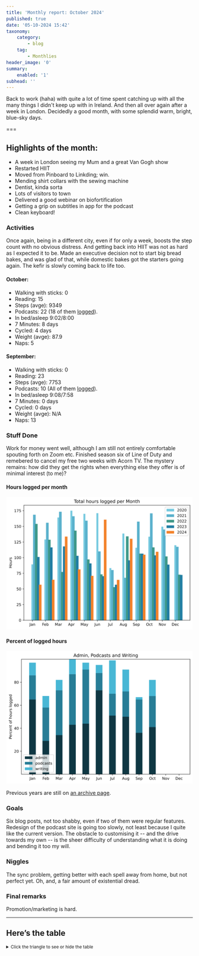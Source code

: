 ```yaml
---
title: 'Monthly report: October 2024'
published: true
date: '05-10-2024 15:42'
taxonomy:
    category:
        - blog
    tag:
        - Monthlies
header_image: '0'
summary:
    enabled: '1'
subhead: ''
---
```


Back to work (haha) with quite a lot of time spent catching up with all the many things I didn't keep up with in Ireland. And then all over again after a week in London. Decidedly a good month, with some splendid warm, bright, blue-sky days.

===

## Highlights of the month:

- A week in London seeing my Mum and a great Van Gogh show
- Restarted HIIT
- Moved from Pinboard to Linkding; win.
- Mending shirt collars with the sewing machine
- Dentist, kinda sorta
- Lots of visitors to town
- Delivered a good webinar on biofortification
- Getting a grip on subtitles in app for the podcast
- Clean keyboard!

### Activities

Once again, being in a different city, even if for only a week, boosts the step count with no obvious distress. And getting back into HIIT was not as hard as I expected it to be. Made an executive decision not to start big bread bakes, and was glad of that, while domestic bakes got the starters going again. The kefir is slowly coming back to life too.

#### October: 
* Walking with sticks: 0
* Reading: 15
* Steps (avge): 9349
* Podcasts: 22 (18 of them [logged](https://www.jeremycherfas.net/stream/)).
* In bed/asleep 9:02/8:00
* 7 Minutes: 8 days
* Cycled: 4 days
* Weight (avge): 87.9
* Naps: 5

#### September: 
* Walking with sticks: 0
* Reading: 23
* Steps (avge): 7753
* Podcasts: 10 (All of them [logged](https://www.jeremycherfas.net/stream/)).
* In bed/asleep 9:08/7:58
* 7 Minutes: 0 days
* Cycled: 0 days
* Weight (avge): N/A
* Naps: 13


### Stuff Done

Work for money went well, although I am still not entirely comfortable spouting forth on Zoom etc. Finished season six of Line of Duty and remebered to cancel my free two weeks with Acorn TV. The mystery remains: how did they get the rights when everything else they offer is of minimal interest (to me)?

#### Hours logged per month

![Graph of total hours worked each month since January 2020](hours-logged-2020-2024-10.svg)

#### Percent of logged hours

![Percentage of hours logged for Admin, Podcasts and Writing](percents-2024.svg)

Previous years are still on [an archive page](https://jeremycherfas.net/blog/working-life).

### Goals

Six blog posts, not too shabby, even if two of them were regular features. Redesign of the podcast site is going too slowly, not least because I quite like the current version. The obstacle to customising it -- and the drive towards my own -- is the sheer difficulty of understanding what it is doing and bending it too my will.

### Niggles

The sync problem, getting better with each spell away from home, but not perfect yet. Oh, and, a fair amount of existential dread.

### Final remarks

Promotion/marketing is hard.

----

## Here’s the table
<details>
<summary style="font-size: smaller;">Click the triangle to see or hide the table</summary>
<table class="worktable">
<thead>
<tr>
<th style="text-align: right;" class="bigrow">Month</th>
<th style="text-align: center;" class="bigrow">Total</th>
<th style="text-align: center;" class="smallrow">Daily</th>
<th style="text-align: center;"class="smallrow">Admin %</th>
<th style="text-align: center;"class="smallrow">ETP %</th>
<th style="text-align: center;"class="smallrow">Writing %</th>
<th style="text-align: center;"class="smallrow">Other %</th>
</tr>
</thead>
<tbody>
<tr>
<td style="text-align: right;">10</td>
<td style="text-align: center;">109.3</td>
<td style="text-align: center;">3.53</td>
<td style="text-align: center;">41</td>
<td style="text-align: center;">27</td>
<td style="text-align: center;">18</td>
<td style="text-align: center;">14</td>
</tr>
<tr>
<td style="text-align: right;">09</td>
<td style="text-align: center;">104.8</td>
<td style="text-align: center;">4.20</td>
<td style="text-align: center;">36</td>
<td style="text-align: center;">29</td>
<td style="text-align: center;">2</td>
<td style="text-align: center;">34</td>
</tr>
<tr>
<td style="text-align: right;">08</td>
<td style="text-align: center;">130.1</td>
<td style="text-align: center;">4.20</td>
<td style="text-align: center;">50</td>
<td style="text-align: center;">22</td>
<td style="text-align: center;">19</td>
<td style="text-align: center;">9</td>
</tr>
<tr>
<td style="text-align: right;">07</td>
<td style="text-align: center;">64.4</td>
<td style="text-align: center;">2.08</td>
<td style="text-align: center;">51</td>
<td style="text-align: center;">19</td>
<td style="text-align: center;">29</td>
<td style="text-align: center;">1</td>
</tr>
<tr>
<td style="text-align: right;">06</td>
<td style="text-align: center;">160.7</td>
<td style="text-align: center;">5.35</td>
<td style="text-align: center;">73</td>
<td style="text-align: center;">15</td>
<td style="text-align: center;">7</td>
<td style="text-align: center;">5</td>
</tr>
<tr>
<td style="text-align: right;">05</td>
<td style="text-align: center;">70.9</td>
<td style="text-align: center;">2.29</td>
<td style="text-align: center;">44</td>
<td style="text-align: center;">47</td>
<td style="text-align: center;">6</td>
<td style="text-align: center;">3</td>
</tr>
<tr>
<td style="text-align: right;">04</td>
<td style="text-align: center;">81.2</td>
<td style="text-align: center;">2.71</td>
<td style="text-align: center;">43</td>
<td style="text-align: center;">44</td>
<td style="text-align: center;">13</td>
<td style="text-align: center;">0</td>
</tr>
<tr>
<td style="text-align: right;">03</td>
<td style="text-align: center;">133.6</td>
<td style="text-align: center;">4.75</td>
<td style="text-align: center;">34</td>
<td style="text-align: center;">39</td>
<td style="text-align: center;">18</td>
<td style="text-align: center;">9</td>
</tr>
<tr>
<td style="text-align: right;">02</td>
<td style="text-align: center;">64.7</td>
<td style="text-align: center;">4.7</td>
<td style="text-align: center;">53</td>
<td style="text-align: center;">29</td>
<td style="text-align: center;">10</td>
<td style="text-align: center;">5</td>
</tr>
<tr>
<td style="text-align: right;">2024-01</td>
<td style="text-align: center;">56.75</td>
<td style="text-align: center;">4.0</td>
<td style="text-align: center;">65</td>
<td style="text-align: center;">21</td>
<td style="text-align: center;">11</td>
<td style="text-align: center;">3</td>
</tr>
</tbody>
</table>
</details>